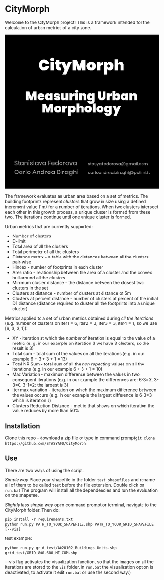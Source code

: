 # CityMorph

Welcome to the CityMorph project! This is a framework intended for the calculation of urban metrics of a city zone.

<p align="center">
  <img src="imgs/illustration.gif" width="600"/>
</p>

The framework evaluates an urban area based on a set of metrics. The building footprints represent *clusters* that grow in size using a defined increment value (1m) for a number of iterations. When two clusters intersect each other in this growth process, a unique cluster is formed from these two. The iterations continue until one unique cluster is formed.

Urban metrics that are currently supported:

* Number of clusters
* D-limit
* Total area of all the clusters
* Total perimeter of all the clusters
* Distance matrix - a table with the distances between all the clusters pair-wise
* Hindex - number of footprints in each cluster
* Area ratio - relationship between the area of a cluster and the convex hull around all the clusters
* Minimum cluster distance - the distance between the closest two clusters in the set
* Clusters at distance - number of clusters at distance of 5m
* Clusters at percent distance - number of clusters at percent of the initial D1 distance (distance required to cluster all the footprints into a unique cluster)

Metrics applied to a set of urban metrics obtained during *all the iterations* (e.g. number of clusters on iter1 = 6, iter2 = 3, iter3 = 3, iter4 = 1, so we use [6, 3, 3, 1]):

* XY - iteration at which the _number_ of iteration is equal to the value of a metric (e. g. in our example on iteration 3 we have 3 clusters, so the result is 3)
* Total sum - total sum of the values on all the iterations (e.g. in our example 6 + 3 + 3 + 1 = 13)
* Total NR Sum - total sum of all the _non repeating_ values on all the iterations (e.g. in our example 6 + 3 + 1 = 10)
* Max Variation - maximum difference between the values in two consequent iterations (e.g. in our example the differences are: 6-3=*3*, 3-3=0, 3-1=2; the largest is 3)
* Iter max variation - iteration on which the maximum difference between the values occurs (e.g. in our example the largest difference is 6-3=3 which is iteration *1*)
* Clusters Reduction Distance - metric that shows on which iteration the value reduces by more than 50%

## Installation

Clone this repo - download a zip file or type in command prompt```git clone https://github.com/STASYA00/CityMorph```

## Use

There are two ways of using the script. 

*Simple way* Place your shapefile in the folder ```test_shapefiles``` and rename all of them to be called ```test``` before the file extension. Double click on ```run.bat``` The program will install all the dependencies and run the evaluation on the shapefile.

*Slightly less simple way* open command prompt or terminal, navigate to the CityMorph folder. Then do:

```
pip install -r requirements.txt
python run.py PATH_TO_YOUR_SHAPEFILE.shp PATH_TO_YOUR_GRID_SHAPEFILE [--vis]
```
test example:
```
python run.py grid_test/A020102_Buildings_Units.shp grid_test/GRID_800-600_MI_COM.shp
```

--vis flag activates the visualization function, so that the images on all the iterations are stored to the ```vis``` folder.
in ```run.bat``` the visualization option is deactivated, to activate it edit ```run.bat``` or use the second way:)

